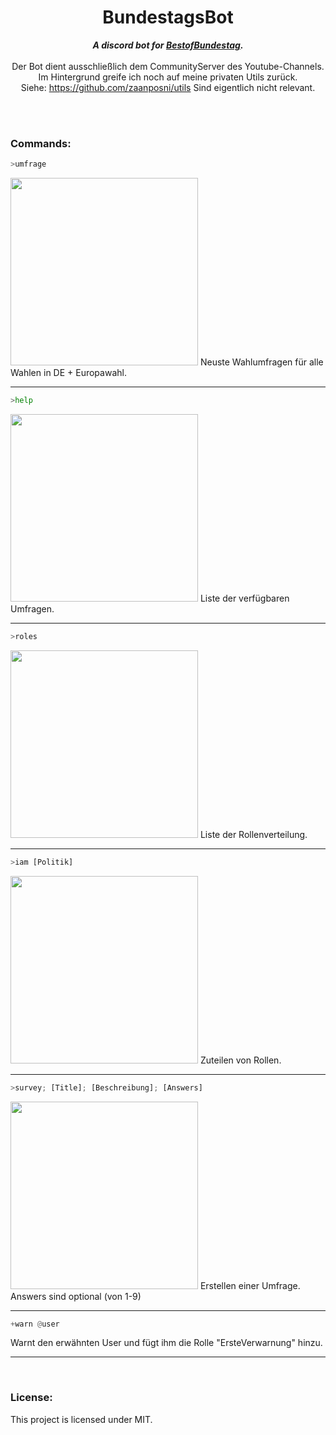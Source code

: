 <h1 align="center">BundestagsBot</h1>

<div align="center">
     
  <strong><i>A discord bot for <a href="https://www.youtube.com/channel/UCkN8kMDOekn8uxxxsvwEnow">BestofBundestag</a>.</i></strong>
  <br>
  <br>
  Der Bot dient ausschließlich dem CommunityServer des Youtube-Channels.
  <br>Im Hintergrund greife ich noch auf meine privaten Utils zurück.
  <br>Siehe: https://github.com/zaanposni/utils Sind eigentlich nicht relevant.
</div>
<br>
<br>

### Commands:

```python
>umfrage
```
<img src='https://i.imgur.com/RkTcjhW.png' width=300>
Neuste Wahlumfragen für alle Wahlen in DE + Europawahl.
<hr>

```python
>help
```

<img src='https://i.imgur.com/OEMAzlm.png' width=300>
Liste der verfügbaren Umfragen.
<hr>

```python
>roles
```

<img src='https://i.imgur.com/e30ji4n.png' width=300>
Liste der Rollenverteilung.
<hr>

```python
>iam [Politik]
```

<img src='https://i.imgur.com/vBG5lfJ.png' width=300>
Zuteilen von Rollen.
<hr>

```python
>survey; [Title]; [Beschreibung]; [Answers]
```

<img src='https://i.imgur.com/ytHU5hB.png' width=300>
Erstellen einer Umfrage.<br>
Answers sind optional (von 1-9)
<hr>

```python
+warn @user
```
Warnt den erwähnten User und fügt ihm die Rolle "ErsteVerwarnung" hinzu.
<hr>
<br>

### License:

This project is licensed under MIT.
